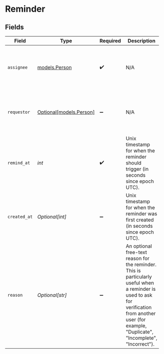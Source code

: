 # Reminder


## Fields

| Field                                                                                                                                                                                               | Type                                                                                                                                                                                                | Required                                                                                                                                                                                            | Description                                                                                                                                                                                         | Example                                                                                                                                                                                             |
| --------------------------------------------------------------------------------------------------------------------------------------------------------------------------------------------------- | --------------------------------------------------------------------------------------------------------------------------------------------------------------------------------------------------- | --------------------------------------------------------------------------------------------------------------------------------------------------------------------------------------------------- | --------------------------------------------------------------------------------------------------------------------------------------------------------------------------------------------------- | --------------------------------------------------------------------------------------------------------------------------------------------------------------------------------------------------- |
| `assignee`                                                                                                                                                                                          | [models.Person](../models/person.md)                                                                                                                                                                | :heavy_check_mark:                                                                                                                                                                                  | N/A                                                                                                                                                                                                 | {<br/>"name": "George Clooney",<br/>"obfuscatedId": "abc123"<br/>}                                                                                                                                  |
| `requestor`                                                                                                                                                                                         | [Optional[models.Person]](../models/person.md)                                                                                                                                                      | :heavy_minus_sign:                                                                                                                                                                                  | N/A                                                                                                                                                                                                 | {<br/>"name": "George Clooney",<br/>"obfuscatedId": "abc123"<br/>}                                                                                                                                  |
| `remind_at`                                                                                                                                                                                         | *int*                                                                                                                                                                                               | :heavy_check_mark:                                                                                                                                                                                  | Unix timestamp for when the reminder should trigger (in seconds since epoch UTC).                                                                                                                   |                                                                                                                                                                                                     |
| `created_at`                                                                                                                                                                                        | *Optional[int]*                                                                                                                                                                                     | :heavy_minus_sign:                                                                                                                                                                                  | Unix timestamp for when the reminder was first created (in seconds since epoch UTC).                                                                                                                |                                                                                                                                                                                                     |
| `reason`                                                                                                                                                                                            | *Optional[str]*                                                                                                                                                                                     | :heavy_minus_sign:                                                                                                                                                                                  | An optional free-text reason for the reminder. This is particularly useful when a reminder is used to ask for verification from another user (for example, "Duplicate", "Incomplete", "Incorrect"). |                                                                                                                                                                                                     |